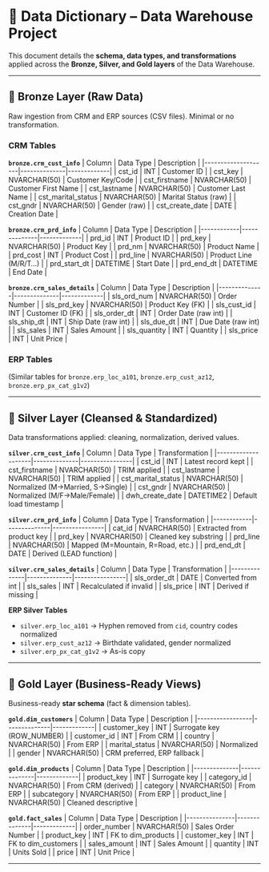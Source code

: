 # 📑 Data Dictionary – Data Warehouse Project

This document details the **schema, data types, and transformations** applied across the **Bronze, Silver, and Gold layers** of the Data Warehouse.

---

## 🔹 Bronze Layer (Raw Data)
Raw ingestion from CRM and ERP sources (CSV files). Minimal or no transformation.

### CRM Tables

**`bronze.crm_cust_info`**
| Column            | Data Type     | Description |
|--------------------|--------------|-------------|
| cst_id             | INT          | Customer ID |
| cst_key            | NVARCHAR(50) | Customer Key/Code |
| cst_firstname      | NVARCHAR(50) | Customer First Name |
| cst_lastname       | NVARCHAR(50) | Customer Last Name |
| cst_marital_status | NVARCHAR(50) | Marital Status (raw) |
| cst_gndr           | NVARCHAR(50) | Gender (raw) |
| cst_create_date    | DATE         | Creation Date |

**`bronze.crm_prd_info`**
| Column     | Data Type     | Description |
|------------|--------------|-------------|
| prd_id     | INT          | Product ID |
| prd_key    | NVARCHAR(50) | Product Key |
| prd_nm     | NVARCHAR(50) | Product Name |
| prd_cost   | INT          | Product Cost |
| prd_line   | NVARCHAR(50) | Product Line (M/R/T…) |
| prd_start_dt | DATETIME   | Start Date |
| prd_end_dt   | DATETIME   | End Date |

**`bronze.crm_sales_details`**
| Column       | Data Type     | Description |
|--------------|--------------|-------------|
| sls_ord_num  | NVARCHAR(50) | Order Number |
| sls_prd_key  | NVARCHAR(50) | Product Key (FK) |
| sls_cust_id  | INT          | Customer ID (FK) |
| sls_order_dt | INT          | Order Date (raw int) |
| sls_ship_dt  | INT          | Ship Date (raw int) |
| sls_due_dt   | INT          | Due Date (raw int) |
| sls_sales    | INT          | Sales Amount |
| sls_quantity | INT          | Quantity |
| sls_price    | INT          | Unit Price |

### ERP Tables
(Similar tables for `bronze.erp_loc_a101`, `bronze.erp_cust_az12`, `bronze.erp_px_cat_g1v2`)

---

## 🔹 Silver Layer (Cleansed & Standardized)
Data transformations applied: cleaning, normalization, derived values.

**`silver.crm_cust_info`**
| Column            | Data Type     | Transformation |
|--------------------|--------------|----------------|
| cst_id             | INT          | Latest record kept |
| cst_firstname      | NVARCHAR(50) | TRIM applied |
| cst_lastname       | NVARCHAR(50) | TRIM applied |
| cst_marital_status | NVARCHAR(50) | Normalized (M→Married, S→Single) |
| cst_gndr           | NVARCHAR(50) | Normalized (M/F→Male/Female) |
| dwh_create_date    | DATETIME2    | Default load timestamp |

**`silver.crm_prd_info`**
| Column     | Data Type     | Transformation |
|------------|--------------|----------------|
| cat_id     | NVARCHAR(50) | Extracted from product key |
| prd_key    | NVARCHAR(50) | Cleaned key substring |
| prd_line   | NVARCHAR(50) | Mapped (M=Mountain, R=Road, etc.) |
| prd_end_dt | DATE         | Derived (LEAD function) |

**`silver.crm_sales_details`**
| Column       | Data Type     | Transformation |
|--------------|--------------|----------------|
| sls_order_dt | DATE         | Converted from int |
| sls_sales    | INT          | Recalculated if invalid |
| sls_price    | INT          | Derived if missing |

**ERP Silver Tables**
- `silver.erp_loc_a101` → Hyphen removed from `cid`, country codes normalized  
- `silver.erp_cust_az12` → Birthdate validated, gender normalized  
- `silver.erp_px_cat_g1v2` → As-is copy  

---

## 🔹 Gold Layer (Business-Ready Views)
Business-ready **star schema** (fact & dimension tables).

**`gold.dim_customers`**
| Column         | Data Type     | Description |
|-----------------|--------------|-------------|
| customer_key    | INT          | Surrogate key (ROW_NUMBER) |
| customer_id     | INT          | From CRM |
| country         | NVARCHAR(50) | From ERP |
| marital_status  | NVARCHAR(50) | Normalized |
| gender          | NVARCHAR(50) | CRM preferred, ERP fallback |

**`gold.dim_products`**
| Column       | Data Type     | Description |
|--------------|--------------|-------------|
| product_key  | INT          | Surrogate key |
| category_id  | NVARCHAR(50) | From CRM (derived) |
| category     | NVARCHAR(50) | From ERP |
| subcategory  | NVARCHAR(50) | From ERP |
| product_line | NVARCHAR(50) | Cleaned descriptive |

**`gold.fact_sales`**
| Column        | Data Type     | Description |
|---------------|--------------|-------------|
| order_number  | NVARCHAR(50) | Sales Order Number |
| product_key   | INT          | FK to dim_products |
| customer_key  | INT          | FK to dim_customers |
| sales_amount  | INT          | Sales Amount |
| quantity      | INT          | Units Sold |
| price         | INT          | Unit Price |

---
